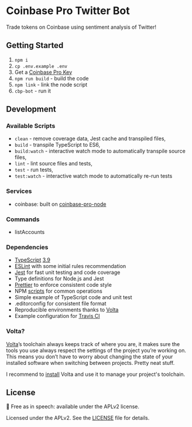 
# Coinbase Pro Twitter Bot

Trade tokens on Coinbase using sentiment analysis of Twitter!

## Getting Started

1. `npm i`
2. `cp .env.example .env`
3. Get a [Coinbase Pro Key](https://docs.pro.coinbase.com/#authentication)
4. `npm run build` - build the code
5. `npm link` - link the node script
6. `cbp-bot` - run it

## Development

### Available Scripts

+ `clean` - remove coverage data, Jest cache and transpiled files,
+ `build` - transpile TypeScript to ES6,
+ `build:watch` - interactive watch mode to automatically transpile source files,
+ `lint` - lint source files and tests,
+ `test` - run tests,
+ `test:watch` - interactive watch mode to automatically re-run tests

### Services

+ coinbase: built on [coinbase-pro-node](https://github.com/bennyn/coinbase-pro-node)

### Commands

+ listAccounts

### Dependencies

+ [TypeScript][typescript] [3.9][typescript-39]
+ [ESLint][eslint] with some initial rules recommendation
+ [Jest][jest] for fast unit testing and code coverage
+ Type definitions for Node.js and Jest
+ [Prettier][prettier] to enforce consistent code style
+ NPM [scripts](#available-scripts) for common operations
+ Simple example of TypeScript code and unit test
+ .editorconfig for consistent file format
+ Reproducible environments thanks to [Volta][volta]
+ Example configuration for [Travis CI][travis]

### Volta?

[Volta][volta]’s toolchain always keeps track of where you are, it makes sure the tools you use always respect the settings of the project you’re working on. This means you don’t have to worry about changing the state of your installed software when switching between projects. Pretty neat stuff.

I recommend to [install][volta-getting-started] Volta and use it to manage your project's toolchain.

## License

🤲 Free as in speech: available under the APLv2 license.

Licensed under the APLv2. See the [LICENSE](https://github.com/jsynowiec/node-typescript-boilerplate/blob/master/LICENSE) file for details.

[ts-badge]: https://img.shields.io/badge/TypeScript-3.9-blue.svg
[nodejs-badge]: https://img.shields.io/badge/Node.js->=%2012.13-blue.svg
[nodejs]: https://nodejs.org/dist/latest-v12.x/docs/api/
[travis-badge]: https://travis-ci.org/jsynowiec/node-typescript-boilerplate.svg?branch=master
[travis-ci]: https://travis-ci.org/jsynowiec/node-typescript-boilerplate
[typescript]: https://www.typescriptlang.org/
[typescript-39]: https://www.typescriptlang.org/docs/handbook/release-notes/typescript-3-9.html
[license-badge]: https://img.shields.io/badge/license-APLv2-blue.svg
[license]: https://github.com/manymikes/cbp-twitter-bot/blob/master/LICENSE

[sponsor-badge]: https://img.shields.io/badge/♥-Sponsor-fc0fb5.svg
[sponsor]: https://github.com/sponsors/manymikes

[jest]: https://facebook.github.io/jest/
[eslint]: https://github.com/eslint/eslint
[prettier]: https://prettier.io
[volta]: https://volta.sh
[volta-getting-started]: https://docs.volta.sh/guide/getting-started
[volta-tomdale]: https://twitter.com/tomdale/status/1162017336699838467?s=20

[travis]: https://travis-ci.org
